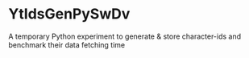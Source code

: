 # YtIdsGenPySwDv
A temporary Python experiment to generate &amp; store character-ids and benchmark their data fetching time
